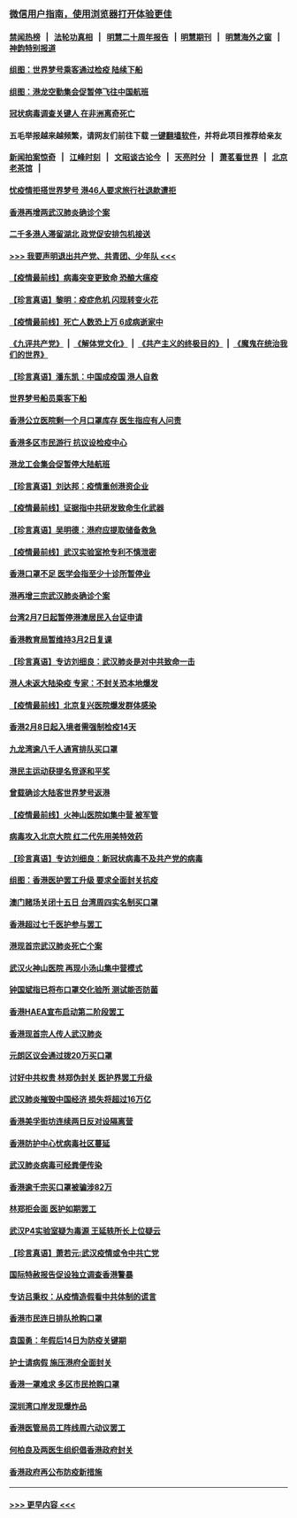### [微信用户指南，使用浏览器打开体验更佳](https://github.com/gfw-breaker/banned-news1/blob/master/indexes/wechat-guide.md?t=0)
#### [禁闻热榜](热点新闻.md?t=0)  &nbsp;&nbsp;|&nbsp;&nbsp; [法轮功真相](https://github.com/gfw-breaker/truth/blob/master/README.md?t=0) &nbsp;&nbsp;|&nbsp;&nbsp; [明慧二十周年报告](https://github.com/gfw-breaker/mh-reports/blob/master/README.md?t=0) &nbsp;&nbsp;|&nbsp;&nbsp;[明慧期刊](https://github.com/gfw-breaker/mh-qikan) &nbsp;&nbsp;|&nbsp;&nbsp; [明慧海外之窗](https://github.com/gfw-breaker/mh-news/blob/master/README.md?t=0) &nbsp;&nbsp;|&nbsp;&nbsp; [神韵特别报道](https://github.com/gfw-breaker/mh-news/blob/master/shenyun.md?t=0)
#### [组图：世界梦号乘客通过检疫 陆续下船](../pages/nsc415/n11858302.md?t=02111502) 
#### [组图：港龙空勤集会促暂停飞往中国航班](../pages/nsc415/n11858190.md?t=02111502) 
#### [冠状病毒调查关键人 在非洲离奇死亡](../pages/nsc415/n11859798.md?t=02111502) 
#### 五毛举报越来越频繁，请网友们前往下载 [一键翻墙软件](https://github.com/gfw-breaker/ssr-accounts)，并将此项目推荐给亲友
#### [新闻拍案惊奇](https://github.com/gfw-breaker/banned-news1/blob/master/pages/link4.md) &nbsp;&nbsp;|&nbsp;&nbsp; [江峰时刻](https://github.com/gfw-breaker/banned-news1/blob/master/pages/link4.md) &nbsp;&nbsp;|&nbsp;&nbsp; [文昭谈古论今](https://github.com/gfw-breaker/banned-news1/blob/master/pages/link4.md) &nbsp;&nbsp;|&nbsp;&nbsp; [天亮时分](https://github.com/gfw-breaker/banned-news1/blob/master/pages/link4.md) &nbsp;&nbsp;|&nbsp;&nbsp; [萧茗看世界](https://github.com/gfw-breaker/banned-news1/blob/master/pages/link4.md) &nbsp;&nbsp;|&nbsp;&nbsp; [北京老茶馆](https://github.com/gfw-breaker/banned-news1/blob/master/pages/link4.md) &nbsp;&nbsp;|&nbsp;&nbsp; 
#### [忧疫情拒搭世界梦号 港46人要求旅行社退款遭拒](../pages/nsc415/n11859849.md?t=02111502) 
#### [香港再增两武汉肺炎确诊个案](../pages/nsc415/n11859833.md?t=02111502) 
#### [二千多港人滞留湖北 政党促安排包机接送](../pages/nsc415/n11859831.md?t=02111502) 
#### [>>> 我要声明退出共产党、共青团、少年队 <<<](https://github.com/begood0513/goodnews/blob/master/quit/letter.md) 
#### [【疫情最前线】病毒突变更致命 恐酿大瘟疫](../pages/nsc415/n11859604.md?t=02111502) 
#### [【珍言真语】黎明：疫症危机 闪现转变火花](../pages/nsc415/n11859199.md?t=02111502) 
#### [【疫情最前线】死亡人数恐上万 6成病逝家中](../pages/nsc415/n11856687.md?t=02111502) 
#### [《九评共产党》](https://github.com/begood0513/9ping.md/blob/master/README.md) &nbsp;|&nbsp; [《解体党文化》](../../../../jtdwh.md/blob/master/README.md)  &nbsp;|&nbsp; [《共产主义的终极目的》](../../../../gczydzjmd.md/blob/master/README.md) &nbsp;|&nbsp; [《魔鬼在统治我们的世界》](../../../../mgztzwmdsj.md/blob/master/README.md) 
#### [【珍言真语】潘东凯：中国成疫国 港人自救](../pages/nsc415/n11856962.md?t=02111502) 
#### [世界梦号船员乘客下船](../pages/nsc415/n11856883.md?t=02111502) 
#### [香港公立医院剩一个月口罩库存 医生指应有人问责](../pages/nsc415/n11856875.md?t=02111502) 
#### [香港多区市民游行 抗议设检疫中心](../pages/nsc415/n11856866.md?t=02111502) 
#### [港龙工会集会促暂停大陆航班](../pages/nsc415/n11856840.md?t=02111502) 
#### [【珍言真语】刘达邦：疫情重创港资企业](../pages/nsc415/n11854274.md?t=02111502) 
#### [【疫情最前线】证据指中共研发致命生化武器](../pages/nsc415/n11853087.md?t=02111502) 
#### [【珍言真语】吴明德：港府应提取储备救急](../pages/nsc415/n11852734.md?t=02111502) 
#### [【疫情最前线】武汉实验室抢专利不慎泄密](../pages/nsc415/n11850310.md?t=02111502) 
#### [香港口罩不足 医学会指至少十诊所暂停业](../pages/nsc415/n11850301.md?t=02111502) 
#### [港再增三宗武汉肺炎确诊个案](../pages/nsc415/n11850328.md?t=02111502) 
#### [台湾2月7日起暂停港澳居民入台证申请](../pages/nsc415/n11850304.md?t=02111502) 
#### [香港教育局暂维持3月2日复课](../pages/nsc415/n11850260.md?t=02111502) 
#### [【珍言真语】专访刘细良：武汉肺炎是对中共致命一击](../pages/nsc415/n11849934.md?t=02111502) 
#### [港人未返大陆染疫 专家：不封关恐本地爆发](../pages/nsc415/n11848021.md?t=02111502) 
#### [【疫情最前线】北京复兴医院爆发群体感染](../pages/nsc415/n11847626.md?t=02111502) 
#### [香港2月8日起入境者需强制检疫14天](../pages/nsc415/n11847658.md?t=02111502) 
#### [九龙湾逾八千人通宵排队买口罩](../pages/nsc415/n11847647.md?t=02111502) 
#### [港民主运动获提名竞逐和平奖](../pages/nsc415/n11847633.md?t=02111502) 
#### [曾载确诊大陆客世界梦号返港](../pages/nsc415/n11847608.md?t=02111502) 
#### [【疫情最前线】火神山医院如集中营 被军管](../pages/nsc415/n11847524.md?t=02111502) 
#### [病毒攻入北京大院 红二代先用美特效药](../pages/nsc415/n11847427.md?t=02111502) 
#### [【珍言真语】专访刘细良：新冠状病毒不及共产党的病毒](../pages/nsc415/n11847164.md?t=02111502) 
#### [组图：香港医护罢工升级 要求全面封关抗疫](../pages/nsc415/n11844107.md?t=02111502) 
#### [澳门赌场关闭十五日 台湾周四实名制买口罩](../pages/nsc415/n11845083.md?t=02111502) 
#### [香港超过七千医护参与罢工](../pages/nsc415/n11845051.md?t=02111502) 
#### [港现首宗武汉肺炎死亡个案](../pages/nsc415/n11844998.md?t=02111502) 
#### [武汉火神山医院 再现小汤山集中营模式](../pages/nsc415/n11844763.md?t=02111502) 
#### [钟国斌指已将布口罩交化验所 测试能否防菌](../pages/nsc415/n11842783.md?t=02111502) 
#### [香港HAEA宣布启动第二阶段罢工](../pages/nsc415/n11842723.md?t=02111502) 
#### [香港现首宗人传人武汉肺炎](../pages/nsc415/n11842766.md?t=02111502) 
#### [元朗区议会通过拨20万买口罩](../pages/nsc415/n11842754.md?t=02111502) 
#### [讨好中共权贵 林郑伪封关 医护界罢工升级](../pages/nsc415/n11842359.md?t=02111502) 
#### [武汉肺炎摧毁中国经济 损失将超过16万亿](../pages/nsc415/n11839723.md?t=02111502) 
#### [香港美孚街坊连续两日反对设隔离营](../pages/nsc415/n11839962.md?t=02111502) 
#### [香港防护中心忧病毒社区蔓延](../pages/nsc415/n11839933.md?t=02111502) 
#### [武汉肺炎病毒可经粪便传染](../pages/nsc415/n11839939.md?t=02111502) 
#### [香港逾千宗买口罩被骗涉82万](../pages/nsc415/n11839914.md?t=02111502) 
#### [林郑拒会面 医护如期罢工](../pages/nsc415/n11839892.md?t=02111502) 
#### [武汉P4实验室疑为毒源 王延轶所长上位疑云](../pages/nsc415/n11835543.md?t=02111502) 
#### [【珍言真语】萧若元:武汉疫情或令中共亡党](../pages/nsc415/n11829394.md?t=02111502) 
#### [国际特赦报告促设独立调查香港警暴](../pages/nsc415/n11833845.md?t=02111502) 
#### [专访吕秉权：从疫情造假看中共体制的谎言](../pages/nsc415/n11833813.md?t=02111502) 
#### [香港市民连日排队抢购口罩](../pages/nsc415/n11833794.md?t=02111502) 
#### [袁国勇：年假后14日为防疫关键期](../pages/nsc415/n11831088.md?t=02111502) 
#### [护士请病假 施压港府全面封关](../pages/nsc415/n11831030.md?t=02111502) 
#### [香港一罩难求 多区市民抢购口罩](../pages/nsc415/n11831002.md?t=02111502) 
#### [深圳湾口岸发现爆炸品](../pages/nsc415/n11828802.md?t=02111502) 
#### [香港医管局员工阵线周六动议罢工](../pages/nsc415/n11828762.md?t=02111502) 
#### [何柏良及两医生组织倡香港政府封关](../pages/nsc415/n11828749.md?t=02111502) 
#### [香港政府再公布防疫新措施](../pages/nsc415/n11828716.md?t=02111502) 

----
#### [ >>> 更早内容 <<< ](../indexes/nsc415-earlier.md)
